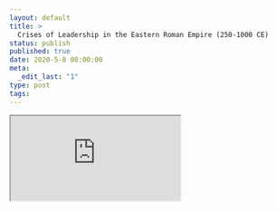 ```yaml
---
layout: default
title: >
  Crises of Leadership in the Eastern Roman Empire (250-1000 CE)
status: publish
published: true
date: 2020-5-8 00:00:00
meta:
  _edit_last: "1"
type: post
tags:
---
```

<div  id="qrcode"></div>
<div>
<iframe src="https://researchers.mq.edu.au/en/projects/crises-of-leadership-in-the-eastern-roman-empire-250-1000-ce">
</iframe>
</div>

<script type="text/javascript" src="/js/qr/qrcode.js"></script>
<script type="text/javascript">
new QRCode(document.getElementById("qrcode"), "https://researchers.mq.edu.au/en/projects/crises-of-leadership-in-the-eastern-roman-empire-250-1000-ce");
</script>
        